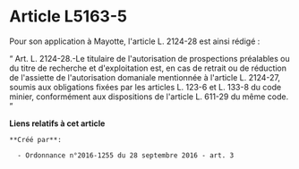 # Article L5163-5

Pour son application à Mayotte, l'article L. 2124-28 est ainsi rédigé : 

“ Art. L. 2124-28.-Le titulaire de l'autorisation de prospections préalables ou du titre de recherche et d'exploitation est,
en cas de retrait ou de réduction de l'assiette de l'autorisation domaniale mentionnée à l'article L. 2124-27, soumis aux
obligations fixées par les articles L. 123-6 et L. 133-8 du code minier, conformément aux dispositions de l'article L. 611-29
du même code. ”

**Liens relatifs à cet article**

	**Créé par**:

	  - Ordonnance n°2016-1255 du 28 septembre 2016 - art. 3
